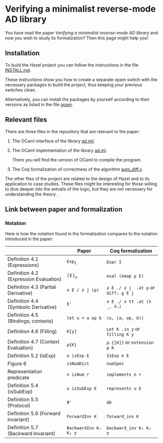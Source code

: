Verifying a minimalist reverse-mode AD library
==============================================

You have read the paper *Verifying a minimalist reverse-mode AD library*
and now you wish to study its formalization? Then this page might help you!

## Installation

To build the Hazel project you can follow the
instructions in the file [INSTALL.md](../INSTALL.md).

These instructions show you how to create a separate opam switch with the
necessary packages to build the project, thus keeping your previous
switches clean.

Alternatively, you can install the packages by yourself
according to their versions as listed in the file [opam](../opam).


## Relevant files

There are three files in the repository that are relevant to the paper:

1. The OCaml interface of the library [ad.mli](../src/ad.mli).

2. The OCaml implementation of the library [ad.ml](../src/ad.ml).

   There you will find the version of OCaml to compile the program.

3. The Coq formalization of correctness of the algorithm [auto_diff.v](../theories/auto_diff.v).


The other files of the project are related to the design of Hazel
and to its application to case studies.
These files might be interesting for those willing to dive deeper
into the entrails of the logic, but they are not necessary for
understanding the theory .


## Link between paper and formalization

### Notation

Here is how the notation found in the formalization
compares to the notation introduced in the paper:

|                                        | Paper                 | Coq formalization                     |
|----------------------------------------|-----------------------|---------------------------------------|
| Definition 4.1 (Expressions)           | `Exp`<sub>`I`</sub>   | `Expr I`                              |
| Definition 4.2 (Expression Evaluation) | `〚E〛`<sub>`ρ`</sub>  | `eval (emap ρ E)`                     |
| Definition 4.3 (Partial Derivative)    | `∂ E / ∂ j (ρ)`       | `∂ E ./ ∂ j  .at ρ` or `diffₑ ϱ E j`  |
| Definition 4.4 (Symbolic Derivative)   | `E'`                  | `∂ E ./ ∂ tt .at (λ _, Xₑ)`           |
| Definition 4.5 (Bindings; contexts)    | `let u = a op b`      | `(u, (a, op, b))`                     |
| Definition 4.6 (Filling)               | `K[y]`                | `Let K .in y` or `filling K y`        |
| Definition 4.7 (Context Evaluation)    | `ρ{K}`                | `ρ.{[K]}` or `extension ρ K`          |
| Definition 5.2 (isExp)                 | `e isExp E`           | `IsExp e E`                           |
| Figure 6                               | `isNumDict`           | `numSpec`                             |
| Representation predicate               | `n isNum r`           | `implements n r`                      |
| Definition 5.4 (isSubExp)              | `u isSubExp E`        | `represents u E`                      |
| Definition 5.5 (Protocol)              | `Ψ'`                  | `AD`                                  |
| Definition 5.6 (Forward Invariant)     | `ForwardInv K`        | `forward_inv K`                       |
| Definition 5.7 (Backward Invariant)    | `BackwardInv K₁ K₂ y` | `backward_inv K₁ K₂ y`                |
